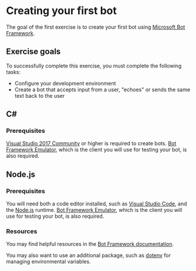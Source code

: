 # Creating your first bot

The goal of the first exercise is to create your first bot using [Microsoft Bot Framework](https://dev.botframework.com).

## Exercise goals

To successfully complete this exercise, you must complete the following tasks:

* Configure your development environment
* Create a bot that accepts input from a user, "echoes" or sends the same text back to the user

## C#

### Prerequisites

[Visual Studio 2017 Community](https://www.visualstudio.com/vs/) or higher is required to create bots. [Bot Framework Emulator](https://emulator.botframework.com/), which is the client you will use for testing your bot, is also required.

## Node.js

### Prerequisites

You will need both a code editor installed, such as [Visual Studio Code](https://code.visualstudio.com), and the [Node.js](https://nodejs.org/en/) runtime. [Bot Framework Emulator](https://emulator.botframework.com/), which is the client you will use for testing your bot, is also required.

### Resources

You may find helpful resources in the [Bot Framework documentation](https://docs.microsoft.com/en-us/bot-framework/).

You may also want to use an additional package, such as [dotenv](https://github.com/motdotla/dotenv) for managing environmental variables.